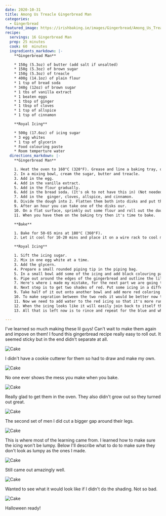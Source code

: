 ```yaml
---
date: 2020-10-31
title: Among Us Treacle Gingerbread Man
categories:
  - Gingerbread
featured_image: https://irishbaking.ie/images/Gingerbread/Among_Us_Treacle_Gingerbread_Man/Image_13.jpg
recipe:
  servings: 16 Gingerbread Man
  prep: 25 minutes
  cook: 60  minutes
  ingredients_markdown: |-
    **Gingerbread Man**

    * 150g (5.3oz) of butter (add salt if unsalted)
    * 150g (5.3oz) of brown sugar
    * 150g (5.3oz) of treacle
    * 400g (14.1oz) of plain flour
    * 1 tsp of bread soda
    * 340g (12oz) of brown sugar
    * 1 tbs of vanilla extract
    * 1 beaten eggs
    * 1 tbsp of ginger
    * 1 tbsp of cloves
    * 1 tsp of allspice
    * 1 tsp of cinnamon

    **Royal Icing**

    * 500g (17.6oz) of icing sugar
    * 3 egg whites
    * 1 tsp of glycerin
    * Food colouring paste
    * Room temperture water
  directions_markdown: |-
    **Gingerbread Man**

    1. Heat the oven to 160°C (320°F). Grease and line a baking tray, or line the baking tray with parchment  paper.
    2. In a mixing bowl, cream the sugar, butter and treacle.
    3. Add in the egg.
    4. Add in the vanilla extract.
    5. Add in the flour gradually.
    6. Add in the bread soda. (It's ok to not have this in) (Not needed if using self-raising flour is also good to use)
    7. Add in the  ginger, cloves, allspice, and cinnamon.
    8. Divide the dough into 2. Flatten them both into disks and put them in the fridge.
    9. After an hour you can take one of the disks our.
    10. On a flat surface, sprinkly out some flour and roll out the dough to the desired shapes.
    11. When you have them on the baking try then it's time to bake.

    **Bake**

    1. Bake for 50-65 mins at 180°C (360°F).
    2. Let it cool for 10-20 mins and place it on a wire rack to cool more.

    **Royal Icing**

    1. Sift the icing sugar.
    2. Mix in one egg white at a time.
    3. Add the glycern.
    4. Prepare a small rounded piping tip in the piping bag.
    5. In a small bowl add some of the icing and add black colouring paste and mix well.
    6. Pipe out around the edges of the gingerbread and outline the lil guys visor and bag.
    7. Here's where i made my mistake, for the next part we are going to fill in the gaps with the different colors. For this we need to icing to be more runny. And to do that we have to add water to the icing.
    8. Next step is to get two shades of red. Put some icing in a different bowl and add red colouring paste.
    9. Take half of it out onto another bowl and add more red coloring paste.
    10. To make sepration between the two reds it would be better now to put one of the red icing into a piping bag and draw those lines to highlight the shading.
    11. Now we need to add water to the red icing so that it's more runny and will be flat and even on the gingerbread. (Unlike mine)
    12. When the icing looks like it will easily join back to itself then it's ready to pipe in the colours.
    13. All that is left now is to rince and repeat for the blue and white shading on the visor.

---
```

I've learned so much making these lil guys! Can't wait to make them again and impove on them! I found this gingerbread recipe really easy to roll out. It seemed sticky but in the end didn't separate at all.

![Cake](https://irishbaking.ie/images/Gingerbread/Among_Us_Treacle_Gingerbread_Man/Image_1.jpg)

I didn't have a cookie cutterer for them so had to draw and make my own.

![Cake](https://irishbaking.ie/images/Gingerbread/Among_Us_Treacle_Gingerbread_Man/Image_3.jpg)

No one ever shows the mess you make when you bake.

![Cake](https://irishbaking.ie/images/Gingerbread/Among_Us_Treacle_Gingerbread_Man/Image_4.jpg)

Really glad to get them in the oven. They also didn't grow out so they turned out great.

![Cake](https://irishbaking.ie/images/Gingerbread/Among_Us_Treacle_Gingerbread_Man/Image_5.jpg)

The second set of men I did cut a bigger gap around their legs.

![Cake](https://irishbaking.ie/images/Gingerbread/Among_Us_Treacle_Gingerbread_Man/Image_6.jpg)

This is where most of the learning came from. I learned how to make sure the icing won't be lumpy. Below I'll describe what to do to make sure they don't look as lumpy as the ones I made.

![Cake](https://irishbaking.ie/images/Gingerbread/Among_Us_Treacle_Gingerbread_Man/Image_7.jpg)

Still came out amazingly well.

![Cake](https://irishbaking.ie/images/Gingerbread/Among_Us_Treacle_Gingerbread_Man/Image_9.jpg)

Wanted to see what it would look like if I didn't do the shading. Not so bad.

![Cake](https://irishbaking.ie/images/Gingerbread/Among_Us_Treacle_Gingerbread_Man/Image_12.jpg)

Halloween ready!
